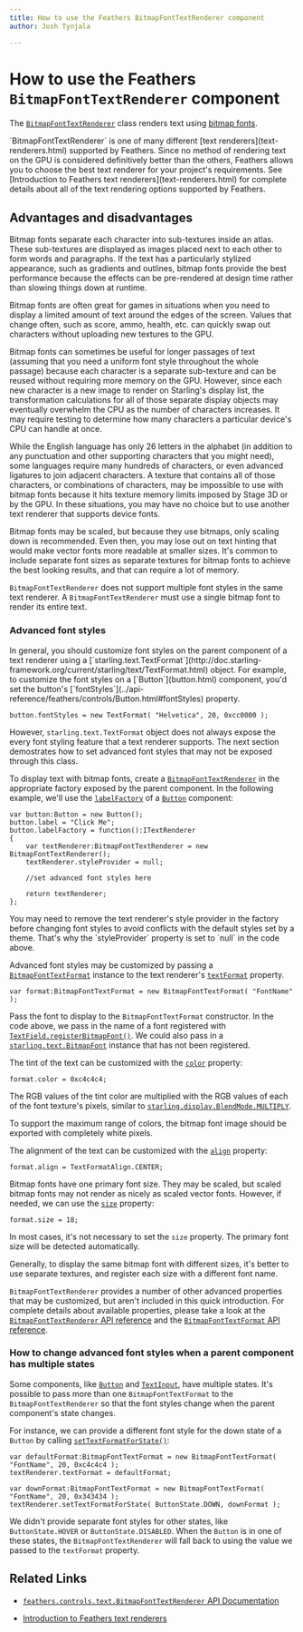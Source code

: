 ```yaml
---
title: How to use the Feathers BitmapFontTextRenderer component  
author: Josh Tynjala

---
```

# How to use the Feathers `BitmapFontTextRenderer` component

The [`BitmapFontTextRenderer`](../api-reference/feathers/controls/text/BitmapFontTextRenderer.html) class renders text using [bitmap fonts](http://wiki.starling-framework.org/manual/displaying_text#bitmap_fonts).

<aside class="info">`BitmapFontTextRenderer` is one of many different [text renderers](text-renderers.html) supported by Feathers. Since no method of rendering text on the GPU is considered definitively better than the others, Feathers allows you to choose the best text renderer for your project's requirements. See [Introduction to Feathers text renderers](text-renderers.html) for complete details about all of the text rendering options supported by Feathers.</aside>

## Advantages and disadvantages

Bitmap fonts separate each character into sub-textures inside an atlas. These sub-textures are displayed as images placed next to each other to form words and paragraphs. If the text has a particularly stylized appearance, such as gradients and outlines, bitmap fonts provide the best performance because the effects can be pre-rendered at design time rather than slowing things down at runtime.

Bitmap fonts are often great for games in situations when you need to display a limited amount of text around the edges of the screen. Values that change often, such as score, ammo, health, etc. can quickly swap out characters without uploading new textures to the GPU.

Bitmap fonts can sometimes be useful for longer passages of text (assuming that you need a uniform font style throughout the whole passage) because each character is a separate sub-texture and can be reused without requiring more memory on the GPU. However, since each new character is a new image to render on Starling's display list, the transformation calculations for all of those separate display objects may eventually overwhelm the CPU as the number of characters increases. It may require testing to determine how many characters a particular device's CPU can handle at once.

While the English language has only 26 letters in the alphabet (in addition to any punctuation and other supporting characters that you might need), some languages require many hundreds of characters, or even advanced ligatures to join adjacent characters. A texture that contains all of those characters, or combinations of characters, may be impossible to use with bitmap fonts because it hits texture memory limits imposed by Stage 3D or by the GPU. In these situations, you may have no choice but to use another text renderer that supports device fonts.

Bitmap fonts may be scaled, but because they use bitmaps, only scaling down is recommended. Even then, you may lose out on text hinting that would make vector fonts more readable at smaller sizes. It's common to include separate font sizes as separate textures for bitmap fonts to achieve the best looking results, and that can require a lot of memory.

`BitmapFontTextRenderer` does not support multiple font styles in the same text renderer. A `BitmapFontTextRenderer` must use a single bitmap font to render its entire text.

### Advanced font styles

<aside class="info">In general, you should customize font styles on the parent component of a text renderer using a [`starling.text.TextFormat`](http://doc.starling-framework.org/current/starling/text/TextFormat.html) object. For example, to customize the font styles on a [`Button`](button.html) component, you'd set the button's [`fontStyles`](../api-reference/feathers/controls/Button.html#fontStyles) property.

``` code
button.fontStyles = new TextFormat( "Helvetica", 20, 0xcc0000 );
```

However, `starling.text.TextFormat` object does not always expose the every font styling feature that a text renderer supports. The next section demostrates how to set advanced font styles that may not be exposed through this class.</aside>

To display text with bitmap fonts, create a [`BitmapFontTextRenderer`](../api-reference/feathers/controls/text/BitmapFontTextRenderer.html) in the appropriate factory exposed by the parent component. In the following example, we'll use the [`labelFactory`](../api-reference/feathers/controls/Button.html#labelFactory) of a [`Button`](button.html) component:

``` code
var button:Button = new Button();
button.label = "Click Me";
button.labelFactory = function():ITextRenderer
{
	var textRenderer:BitmapFontTextRenderer = new BitmapFontTextRenderer();
	textRenderer.styleProvider = null;
	
	//set advanced font styles here
	
	return textRenderer;
};
```

<aside class="info">You may need to remove the text renderer's style provider in the factory before changing font styles to avoid conflicts with the default styles set by a theme. That's why the `styleProvider` property is set to `null` in the code above.</aside>

Advanced font styles may be customized by passing a [`BitmapFontTextFormat`](../api-reference/feathers/text/BitmapFontTextFormat.html) instance to the text renderer's [`textFormat`](../api-reference/feathers/controls/text/BitmapFontTextRenderer.html#textFormat) property.

``` code
var format:BitmapFontTextFormat = new BitmapFontTextFormat( "FontName" );
```

Pass the font to display to the `BitmapFontTextFormat` constructor. In the code above, we pass in the name of a font registered with [`TextField.registerBitmapFont()`](http://doc.starling-framework.org/core/starling/text/TextField.html#registerBitmapFont()). We could also pass in a [`starling.text.BitmapFont`](http://doc.starling-framework.org/core/starling/text/BitmapFont.html) instance that has not been registered.

The tint of the text can be customized with the [`color`](../api-reference/feathers/text/BitmapFontTextFormat.html#color) property:

``` code
format.color = 0xc4c4c4;
```

The RGB values of the tint color are multiplied with the RGB values of each of the font texture's pixels, similar to [`starling.display.BlendMode.MULTIPLY`](http://doc.starling-framework.org/current/starling/display/BlendMode.html#MULTIPLY).

<aside class="info">To support the maximum range of colors, the bitmap font image should be exported with completely white pixels.</aside>

The alignment of the text can be customized with the [`align`](../api-reference/feathers/text/BitmapFontTextFormat.html#align) property:

``` code
format.align = TextFormatAlign.CENTER;
```

Bitmap fonts have one primary font size. They may be scaled, but scaled bitmap fonts may not render as nicely as scaled vector fonts. However, if needed, we can use the [`size`](../api-reference/feathers/text/BitmapFontTextFormat.html#size) property:

``` code
format.size = 18;
```

In most cases, it's not necessary to set the `size` property. The primary font size will be detected automatically.

<aside class="info">Generally, to display the same bitmap font with different sizes, it's better to use separate textures, and register each size with a different font name.</aside>

`BitmapFontTextRenderer` provides a number of other advanced properties that may be customized, but aren't included in this quick introduction. For complete details about available properties, please take a look at the [`BitmapFontTextRenderer` API reference](../api-reference/feathers/controls/text/BitmapFontTextRenderer.html) and the [`BitmapFontTextFormat` API reference](../api-reference/feathers/text/BitmapFontTextFormat.html).

### How to change advanced font styles when a parent component has multiple states

Some components, like [`Button`](button.html) and [`TextInput`](text-input.html), have multiple states. It's possible to pass more than one `BitmapFontTextFormat` to the `BitmapFontTextRenderer` so that the font styles change when the parent component's state changes.

For instance, we can provide a different font style for the down state of a `Button` by calling [`setTextFormatForState()`](../api-reference/feathers/controls/text/BitmapFontTextRenderer.html#setTextFormatForState()):

```code
var defaultFormat:BitmapFontTextFormat = new BitmapFontTextFormat( "FontName", 20, 0xc4c4c4 );
textRenderer.textFormat = defaultFormat;

var downFormat:BitmapFontTextFormat = new BitmapFontTextFormat( "FontName", 20, 0x343434 );
textRenderer.setTextFormatForState( ButtonState.DOWN, downFormat );
```

We didn't provide separate font styles for other states, like `ButtonState.HOVER` or `ButtonState.DISABLED`. When the `Button` is in one of these states, the `BitmapFontTextRenderer` will fall back to using the value we passed to the `textFormat` property.

## Related Links

-   [`feathers.controls.text.BitmapFontTextRenderer` API Documentation](../api-reference/feathers/controls/text/BitmapFontTextRenderer.html)

-   [Introduction to Feathers text renderers](text-renderers.html)